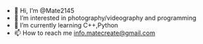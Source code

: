 - 👋 Hi, I’m @Mate2145
- 👀 I’m interested in photography/videography and programming
- 🌱 I’m currently learning C++,Python
- 📫 How to reach me info.matecreate@gmail.com

<!---
Mate2145/Mate2145 is a ✨ special ✨ repository because its `README.md` (this file) appears on your GitHub profile.
You can click the Preview link to take a look at your changes.
--->
